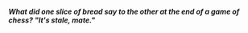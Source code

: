 _**What did one slice of bread say to the other at the end of a game of chess? "It's stale, mate."**_

